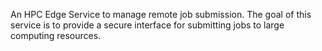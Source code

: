 An HPC Edge Service to manage remote job submission. The goal of this service is to provide a secure interface for submitting jobs to large computing resources.
